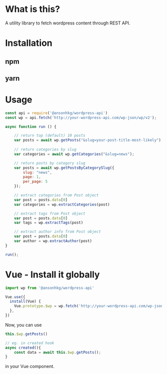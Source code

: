 # What is this?

A utility library to fetch wordpress content through REST API.

# Installation

## npm

## yarn

# Usage

```js
const api = require('@ansonhkg/wordpress-api')
const wp = api.fetch('http://your-wordpress-api.com/wp-json/wp/v2');

async function run () {

    // return top (default) 10 posts
    var posts = await wp.getPosts("&slug=your-post-title-most-likely");
    
    // return categories by slug
    var categories = await wp.getCategories("&slug=news");

    // return posts by category slug
    var posts = await wp.getPostsByCategorySlug({
        slug: "news",
        page: 1,
        per_page: 5
    });

    // extract categories from Post object
    var post = posts.data[0]
    var categories = wp.extractCategories(post)

    // extract tags from Post object
    var post = posts.data[0]
    var tags = wp.extractTags(post)

    // extract author info from Post object
    var post = posts.data[0]
    var author = wp.extractAuthor(post)
}

run();

```

# Vue - Install it globally

```javascript
import wp from '@ansonhkg/wordpress-api'

Vue.use({
  install(Vue) {
    Vue.prototype.$wp = wp.fetch('http://your-wordpress-api.com/wp-json/wp/v2')
  },
})

```

Now, you can use 

```js
this.$wp.getPosts()

// eg. in created hook
async created(){
    const data = await this.$wp.getPosts();
}
```

in your Vue component.